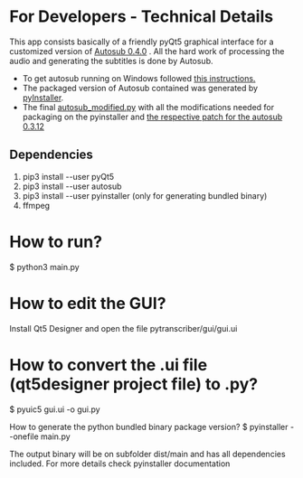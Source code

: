 <h1>For Developers - Technical Details</h1>

This app consists basically of a friendly pyQt5 graphical interface for a customized version of <a href="https://github.com/agermanidis/autosub">Autosub 0.4.0</a> . All the hard work of processing the audio and generating the subtitles is done by Autosub.

<ul>
<li> To get autosub running on Windows followed <a href="https://github.com/agermanidis/autosub/issues/31">this instructions.</a> </li>
<li> The packaged version of Autosub contained was generated by <a href="http://www.pyinstaller.org/"> pyInstaller</a>. </li>
<li> The final <a href="https://github.com/raryelcostasouza/JAutosub/blob/master/autosub_modified.py">autosub_modified.py<a> with all the modifications needed for packaging on the pyinstaller and <a href="https://github.com/raryelcostasouza/JAutosub/blob/master/patch-autosub-0.3.12.patch"> the respective patch for the autosub 0.3.12 </a> </li>
</ul>

<h2>Dependencies</h2>

<ol>
<li>pip3 install --user pyQt5
<li>pip3 install --user autosub
<li>pip3 install --user pyinstaller (only for generating bundled binary)
<li>ffmpeg
</ol>

# How to run?
$ python3 main.py

# How to edit the GUI?
Install Qt5 Designer and open the file pytranscriber/gui/gui.ui

# How to convert the .ui file (qt5designer project file) to .py?
$ pyuic5 gui.ui -o gui.py

How to generate the python bundled binary package version?
$ pyinstaller --onefile main.py

The output binary will be on subfolder dist/main and has all dependencies included. For more details check pyinstaller documentation

